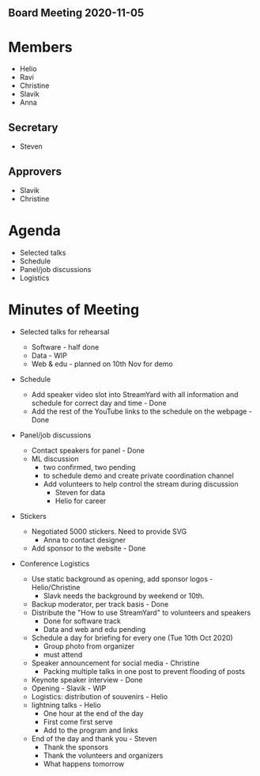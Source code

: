 Board Meeting 2020-11-05
------------------------

# Members
* Helio
* Ravi
* Christine
* Slavik
* Anna

## Secretary
* Steven

## Approvers
* Slavik
* Christine

# Agenda
* Selected talks
* Schedule
* Panel/job discussions
* Logistics

# Minutes of Meeting  
* Selected talks for rehearsal
  - Software - half done
  - Data - WIP
  - Web & edu - planned on 10th Nov for demo

* Schedule
  - Add speaker video slot into StreamYard with all information and schedule for correct day and time - Done
  - Add the rest of the YouTube links to the schedule on the webpage - Done
  
* Panel/job discussions
  - Contact speakers for panel - Done
  - ML discussion
    - two confirmed, two pending
    - to schedule demo and create private coordination channel
    - Add volunteers to help control the stream during discussion
      - Steven for data
      - Helio for career
  
* Stickers
  - Negotiated 5000 stickers. Need to provide SVG
    - Anna to contact designer
  - Add sponsor to the website - Done

* Conference Logistics
  - Use static background as opening, add sponsor logos - Helio/Christine
    - Slavk needs the background by weekend or 10th.
  - Backup moderator, per track basis - Done
  - Distribute the "How to use StreamYard" to volunteers and speakers
    - Done for software track
    - Data and web and edu pending
  - Schedule a day for briefing for every one (Tue 10th Oct 2020)
    - Group photo from organizer
    - must attend
  - Speaker announcement for social media - Christine
    - Packing multiple talks in one post to prevent flooding of posts
  - Keynote speaker interview - Done
  - Opening - Slavik - WIP
  - Logistics: distribution of souvenirs - Helio
  - lightning talks - Helio
    - One hour at the end of the day
    - First come first serve
    - Add to the program and links
  - End of the day and thank you - Steven
    - Thank the sponsors
    - Thank the volunteers and organizers
    - What happens tomorrow
